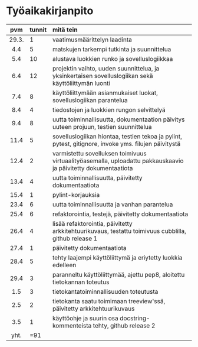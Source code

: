 # Työaikakirjanpito

| pvm | tunnit | mitä tein |
| :----:|:-----| :-----|
| 29.3. |   1  | vaatimusmäärittelyn laadinta |
|  4.4  |   5  | matskujen tarkempi tutkinta ja suunnittelua |
|  5.4  |  10  | alustava luokkien runko ja sovelluslogiikkaa |
|  6.4  |  12  | projektin vaihto, uuden suunnittelua, ja yksinkertaisen sovelluslogiikan sekä käyttöliittymän luonti |
|  7.4  |   8  | käyttöliittymään asianmukaiset luokat, sovelluslogiikan parantelua |
|  8.4  |   4  | tiedostojen ja luokkien rungon selvittelyä |
|  9.4  |   8  | uutta toiminnallisuutta, dokumentaation päivitys uuteen projuun, testien suunnittelua |
| 11.4  |   5  | sovelluslogiikan hiontaa, testien tekoa ja pylint, pytest, gitignore, invoke yms. filujen päivitystä |
| 12.4  |   2  | varmistettu sovelluksen toimivuus virtuaalityöasemalla, uploadattu pakkauskaavio ja päivitetty dokumentaatiota |
| 13.4  |   4  | uutta toiminnallisuutta, päivitetty dokumentaatiota |
| 15.4  |   1  | pylint-korjauksia |
| 23.4  |   6  | uutta toiminnallisuutta ja vanhan parantelua |
| 25.4  |   6  | refaktorointia, testejä, päivitetty dokumentaatiota |
| 26.4  |   4  | lisää refaktorointia, päivitetty arkkitehtuurikuvaus, testattu toimivuus cubblilla, github release 1 |
| 27.4  |   1  | päivitetty dokumentaatiota |
| 28.4  |   5  | tehty laajempi käyttöliittymä ja eriytetty luokkia edelleen |
| 29.4  |   3  | paranneltu käyttöliittymää, ajettu pep8, aloitettu tietokannan toteutus |
|  1.5  |   3  | tietokantatoiminnallisuuden toteutusta |
|  2.5  |   2  | tietokanta saatu toimimaan treeview'ssä, päivitetty arkkitehtuurikuvaus |
|  3.5  |   1   | käyttöohje ja suurin osa docstring-kommenteista tehty, github release 2 |
|  yht. | =91  |
